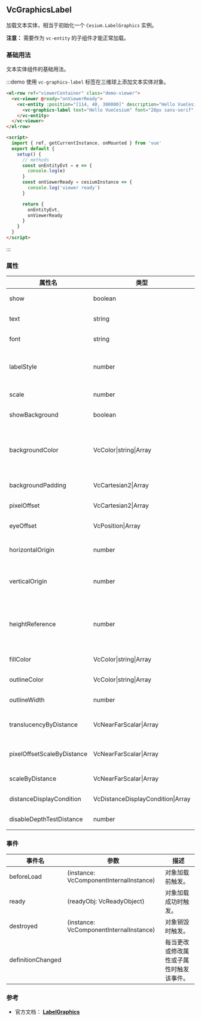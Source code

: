 ## VcGraphicsLabel

加载文本实体，相当于初始化一个 `Cesium.LabelGraphics` 实例。

**注意：** 需要作为 `vc-entity` 的子组件才能正常加载。

### 基础用法

文本实体组件的基础用法。

:::demo 使用 `vc-graphics-label` 标签在三维球上添加文本实体对象。

```html
<el-row ref="viewerContainer" class="demo-viewer">
  <vc-viewer @ready="onViewerReady">
    <vc-entity :position="[114, 40, 300000]" description="Hello VueCesium" @click="onEntityEvt" @mouseover="onEntityEvt" @mouseout="onEntityEvt">
      <vc-graphics-label text="Hello VueCesium" font="20px sans-serif" :pixelOffset="[0, 20]" fillColor="red"></vc-graphics-label>
    </vc-entity>
  </vc-viewer>
</el-row>

<script>
  import { ref, getCurrentInstance, onMounted } from 'vue'
  export default {
    setup() {
      // methods
      const onEntityEvt = e => {
        console.log(e)
      }
      const onViewerReady = cesiumInstance => {
        console.log('viewer ready')
      }

      return {
        onEntityEvt,
        onViewerReady
      }
    }
  }
</script>
```

:::

### 属性

<!-- prettier-ignore -->
| 属性名 | 类型 | 默认值 | 描述 | 可选值 |
| ------ | --------- | ----------- | ------------ | --- |
| show | boolean | `true` | `optional` 指定 label 是否显示。 |
| text | string | | `optional` 指定 label 文字，支持'\n'换行符。 |
| font | string | `'30px sans-serif'` | `optional` 指定 label CSS 字体。 |
| labelStyle | number | `0` | `optional` 指定 label 绘制风格。 **FILL: 0, OUTLINE: 1, FILL_AND_OUTLINE: 2** |0/1/2|
| scale | number | `1.0` | `optional` 指定 label 缩放比例。 |
| showBackground | boolean | `false` | `optional` 指定 label 是否显示背景。 |
| backgroundColor | VcColor\|string\|Array | `{ x: 0.165, y: 0.165, z: 0.165, w: 0.8 }` | `optional` 指定 label 背景颜色。 |
| backgroundPadding | VcCartesian2\|Array | `{x: 7, y: 5}` | `optional` 指定 label 背景偏移量。 |
| pixelOffset | VcCartesian2\|Array | `{x: 0, y: 0}` | `optional` 指定 label 像素偏移量。 |
| eyeOffset | VcPosition\|Array | `{x: 0, y: 0, z: 0}` | `optional` 指定 label 视角偏移量。 |
| horizontalOrigin | number | `0` | `optional` 指定 label 水平对齐方式。 **CENTER: 0, LEFT: 1, RIGHT: -1** |0/1/-1|
| verticalOrigin | number | `0` | `optional` 指定 label 垂直对齐方式。 **CENTER: 0, BOTTOM: 1, BASELINE: 2, TOP: -1**|0/1/2/-1|
| heightReference | number | `0` | `optional` 指定 label 高度模式。 **NONE: 0, CLAMP_TO_GROUND: 1, RELATIVE_TO_GROUND: 2** |0/1/2|
| fillColor | VcColor\|string\|Array | `white` | `optional` 指定 label 填充颜色。 |
| outlineColor | VcColor\|string\|Array | `black` | `optional` 指定 label 轮廓线颜色。 |
| outlineWidth | number | `1.0` | `optional` 指定 label 轮廓线宽度。 |
| translucencyByDistance | VcNearFarScalar\|Array | | `optional` 指定 label 透明度随相机距离改变的参数。 |
| pixelOffsetScaleByDistance | VcNearFarScalar\|Array | | `optional` 指定 label 偏移量随相机距离改变的参数。 |
| scaleByDistance | VcNearFarScalar\|Array | | `optional` 指定 label 缩放随相机距离改变的参数。 |
| distanceDisplayCondition | VcDistanceDisplayCondition\|Array | | `optional` 指定 label 相机距离的显示条件。 |
| disableDepthTestDistance | number | | `optional` 指定 label 的深度测试距离。 |

### 事件

| 事件名            | 参数                                    | 描述                                     |
| ----------------- | --------------------------------------- | ---------------------------------------- |
| beforeLoad        | (instance: VcComponentInternalInstance) | 对象加载前触发。                         |
| ready             | (readyObj: VcReadyObject)               | 对象加载成功时触发。                     |
| destroyed         | (instance: VcComponentInternalInstance) | 对象销毁时触发。                         |
| definitionChanged |                                         | 每当更改或修改属性或子属性时触发该事件。 |

### 参考

- 官方文档： **[LabelGraphics](https://cesium.com/docs/cesiumjs-ref-doc/LabelGraphics.html)**
